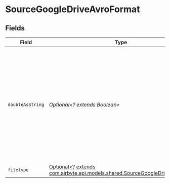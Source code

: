 # SourceGoogleDriveAvroFormat


## Fields

| Field                                                                                                                                                                                                    | Type                                                                                                                                                                                                     | Required                                                                                                                                                                                                 | Description                                                                                                                                                                                              |
| -------------------------------------------------------------------------------------------------------------------------------------------------------------------------------------------------------- | -------------------------------------------------------------------------------------------------------------------------------------------------------------------------------------------------------- | -------------------------------------------------------------------------------------------------------------------------------------------------------------------------------------------------------- | -------------------------------------------------------------------------------------------------------------------------------------------------------------------------------------------------------- |
| `doubleAsString`                                                                                                                                                                                         | *Optional<? extends Boolean>*                                                                                                                                                                            | :heavy_minus_sign:                                                                                                                                                                                       | Whether to convert double fields to strings. This is recommended if you have decimal numbers with a high degree of precision because there can be a loss precision when handling floating point numbers. |
| `filetype`                                                                                                                                                                                               | [Optional<? extends com.airbyte.api.models.shared.SourceGoogleDriveFiletype>](../../models/shared/SourceGoogleDriveFiletype.md)                                                                          | :heavy_minus_sign:                                                                                                                                                                                       | N/A                                                                                                                                                                                                      |